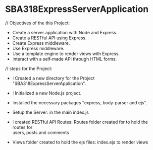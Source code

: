 # SBA318ExpressServerApplication

// Objectives of the this Project:

- Create a server application with Node and Express.
- Create a RESTful API using Express.
- Create Express middleware.
- Use Express middleware.
- Use a template engine to render views with Express.
- Interact with a self-made API through HTML forms.

// steps for the Project:

- I Created a new directory for the Project "SBA318ExpressServerApplication".

- I Initialized a new Node.js project.

- Installed the necessary packages "express, body-parser and ejs".

- Setup the Server: in the main index.js

- I created RESTful API Routes: Routes folder created for to hold the routes for    
   users, posts and comments 
   
- Views folder created to hold the ejs files: index.ejs to render views